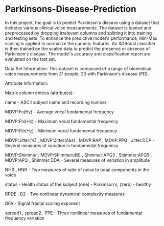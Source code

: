 # Parkinsons-Disease-Prediction
In this project, the goal is to predict Parkinson's disease using a dataset that includes various clinical voice measurements. The dataset is loaded and preprocessed by dropping irrelevant columns and splitting it into training and testing sets. To enhance the predictive model's performance, Min-Max scaling is applied to normalize the numeric features. An XGBoost classifier is then trained on the scaled data to predict the presence or absence of Parkinson's disease. The model's accuracy and classification report are evaluated on the test set. 

Data Set Information:
This dataset is composed of a range of biomedical voice measurements from 31 people, 23 with Parkinson's disease (PD). 

Attribute Information:

Matrix column entries (attributes):

name - ASCII subject name and recording number

MDVP:Fo(Hz) - Average vocal fundamental frequency

MDVP:Fhi(Hz) - Maximum vocal fundamental frequency

MDVP:Flo(Hz) - Minimum vocal fundamental frequency

MDVP:Jitter(%) , MDVP:Jitter(Abs) , MDVP:RAP , MDVP:PPQ , Jitter:DDP - Several measures of variation in fundamental frequency

MDVP:Shimmer , MDVP:Shimmer(dB) , Shimmer:APQ3 , Shimmer:APQ5 , MDVP:APQ , Shimmer:DDA - Several measures of variation in amplitude

NHR , HNR - Two measures of ratio of noise to tonal components in the voice

status - Health status of the subject (one) - Parkinson's, (zero) - healthy

RPDE , D2 - Two nonlinear dynamical complexity measures

DFA - Signal fractal scaling exponent

spread1 , spread2 , PPE - Three nonlinear measures of fundamental frequency variation

